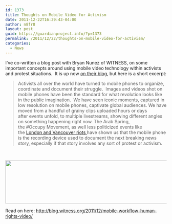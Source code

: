 ```yaml
---
id: 1373
title: Thoughts on Mobile Video for Activism
date: 2011-12-22T16:39:43-04:00
author: n8fr8
layout: post
guid: https://guardianproject.info/?p=1373
permalink: /2011/12/22/thoughts-on-mobile-video-for-activism/
categories:
  - News
---
```

I’ve co-written a blog post with Bryan Nunez of WITNESS, on some important concepts around using mobile video technology within activists and protest situations.  It is up now [on their blog](http://blog.witness.org/2011/12/mobile-workflow-human-rights-video/), but here is a short excerpt:

> Activists all over the world have turned to mobile phones to organize, coordinate and document their struggle.  Images and videos shot on mobile phones have been the standard for what revolution looks like in the public imagination.  We have seen iconic moments, captured in low resolution on mobile phones, captivate global audiences. We have moved from a handful of grainy clips uploaded hours or days after events unfold, to multiple livestreams, showing different angles on something happening right now. The Arab Spring, the #Occupy Movement, as well less politicized events like the [London and Vancouver riots](http://blog.witness.org/2011/08/citizen-media-in-the-london-riots/)[ ](http://blog.witness.org/2011/08/citizen-media-in-the-london-riots/)have shown us that the mobile phone is the recording device used to document the next breaking news story, especially if that story involves any sort of protest or activism.

 

[<img title="image07" src="https://guardianproject.info/wp-content/uploads/2011/12/image07.png" alt="" width="634" height="135" />](https://guardianproject.info/wp-content/uploads/2011/12/image07.png)

Read on here: <http://blog.witness.org/2011/12/mobile-workflow-human-rights-video/>

 

 

 

 

 